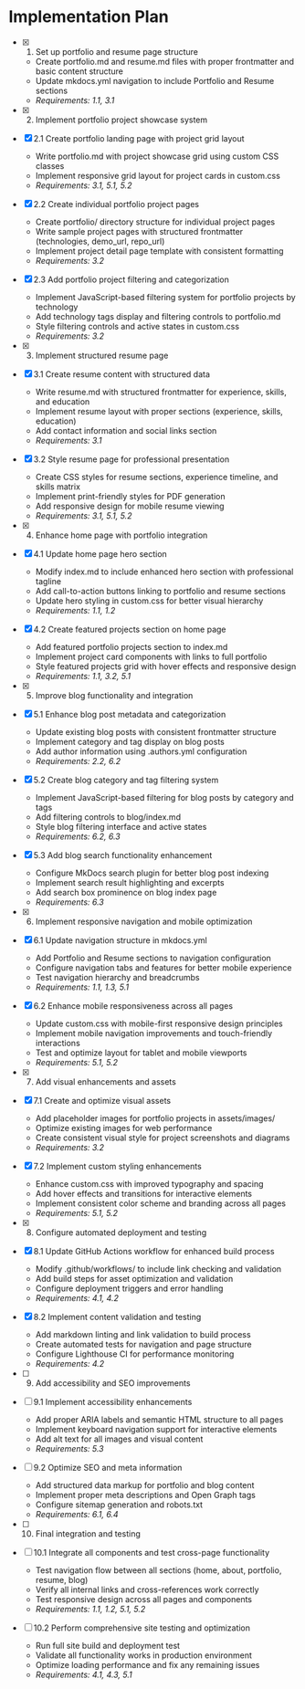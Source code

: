 # Implementation Plan

- [x] 1. Set up portfolio and resume page structure





  - Create portfolio.md and resume.md files with proper frontmatter and basic content structure
  - Update mkdocs.yml navigation to include Portfolio and Resume sections
  - _Requirements: 1.1, 3.1_

- [x] 2. Implement portfolio project showcase system








- [x] 2.1 Create portfolio landing page with project grid layout



  - Write portfolio.md with project showcase grid using custom CSS classes
  - Implement responsive grid layout for project cards in custom.css
  - _Requirements: 3.1, 5.1, 5.2_

- [x] 2.2 Create individual portfolio project pages






  - Create portfolio/ directory structure for individual project pages
  - Write sample project pages with structured frontmatter (technologies, demo_url, repo_url)
  - Implement project detail page template with consistent formatting
  - _Requirements: 3.2_

- [x] 2.3 Add portfolio project filtering and categorization






  - Implement JavaScript-based filtering system for portfolio projects by technology
  - Add technology tags display and filtering controls to portfolio.md
  - Style filtering controls and active states in custom.css
  - _Requirements: 3.2_

- [x] 3. Implement structured resume page




- [x] 3.1 Create resume content with structured data


  - Write resume.md with structured frontmatter for experience, skills, and education
  - Implement resume layout with proper sections (experience, skills, education)
  - Add contact information and social links section
  - _Requirements: 3.1_

- [x] 3.2 Style resume page for professional presentation


  - Create CSS styles for resume sections, experience timeline, and skills matrix
  - Implement print-friendly styles for PDF generation
  - Add responsive design for mobile resume viewing
  - _Requirements: 3.1, 5.1, 5.2_

- [x] 4. Enhance home page with portfolio integration





- [x] 4.1 Update home page hero section


  - Modify index.md to include enhanced hero section with professional tagline
  - Add call-to-action buttons linking to portfolio and resume sections
  - Update hero styling in custom.css for better visual hierarchy
  - _Requirements: 1.1, 1.2_

- [x] 4.2 Create featured projects section on home page


  - Add featured portfolio projects section to index.md
  - Implement project card components with links to full portfolio
  - Style featured projects grid with hover effects and responsive design
  - _Requirements: 1.1, 3.2, 5.1_

- [x] 5. Improve blog functionality and integration





- [x] 5.1 Enhance blog post metadata and categorization


  - Update existing blog posts with consistent frontmatter structure
  - Implement category and tag display on blog posts
  - Add author information using .authors.yml configuration
  - _Requirements: 2.2, 6.2_

- [x] 5.2 Create blog category and tag filtering system


  - Implement JavaScript-based filtering for blog posts by category and tags
  - Add filtering controls to blog/index.md
  - Style blog filtering interface and active states
  - _Requirements: 6.2, 6.3_

- [x] 5.3 Add blog search functionality enhancement


  - Configure MkDocs search plugin for better blog post indexing
  - Implement search result highlighting and excerpts
  - Add search box prominence on blog index page
  - _Requirements: 6.3_

- [x] 6. Implement responsive navigation and mobile optimization





- [x] 6.1 Update navigation structure in mkdocs.yml


  - Add Portfolio and Resume sections to navigation configuration
  - Configure navigation tabs and features for better mobile experience
  - Test navigation hierarchy and breadcrumbs
  - _Requirements: 1.1, 1.3, 5.1_

- [x] 6.2 Enhance mobile responsiveness across all pages


  - Update custom.css with mobile-first responsive design principles
  - Implement mobile navigation improvements and touch-friendly interactions
  - Test and optimize layout for tablet and mobile viewports
  - _Requirements: 5.1, 5.2_

- [x] 7. Add visual enhancements and assets





- [x] 7.1 Create and optimize visual assets


  - Add placeholder images for portfolio projects in assets/images/
  - Optimize existing images for web performance
  - Create consistent visual style for project screenshots and diagrams
  - _Requirements: 3.2_

- [x] 7.2 Implement custom styling enhancements


  - Enhance custom.css with improved typography and spacing
  - Add hover effects and transitions for interactive elements
  - Implement consistent color scheme and branding across all pages
  - _Requirements: 5.1, 5.2_

- [x] 8. Configure automated deployment and testing





- [x] 8.1 Update GitHub Actions workflow for enhanced build process


  - Modify .github/workflows/ to include link checking and validation
  - Add build steps for asset optimization and validation
  - Configure deployment triggers and error handling
  - _Requirements: 4.1, 4.2_

- [x] 8.2 Implement content validation and testing


  - Add markdown linting and link validation to build process
  - Create automated tests for navigation and page structure
  - Configure Lighthouse CI for performance monitoring
  - _Requirements: 4.2_

- [ ] 9. Add accessibility and SEO improvements
- [ ] 9.1 Implement accessibility enhancements
  - Add proper ARIA labels and semantic HTML structure to all pages
  - Implement keyboard navigation support for interactive elements
  - Add alt text for all images and visual content
  - _Requirements: 5.3_

- [ ] 9.2 Optimize SEO and meta information
  - Add structured data markup for portfolio and blog content
  - Implement proper meta descriptions and Open Graph tags
  - Configure sitemap generation and robots.txt
  - _Requirements: 6.1, 6.4_

- [ ] 10. Final integration and testing
- [ ] 10.1 Integrate all components and test cross-page functionality
  - Test navigation flow between all sections (home, about, portfolio, resume, blog)
  - Verify all internal links and cross-references work correctly
  - Test responsive design across all pages and components
  - _Requirements: 1.1, 1.2, 5.1, 5.2_

- [ ] 10.2 Perform comprehensive site testing and optimization
  - Run full site build and deployment test
  - Validate all functionality works in production environment
  - Optimize loading performance and fix any remaining issues
  - _Requirements: 4.1, 4.3, 5.1_